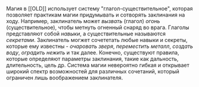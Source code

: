 Магия в [[OLD]] использует систему "глагол-существительное", которая позволяет практикам магии придумывать и сотворять заклинания на ходу. Например, заклинатель может *вызвать* (глагол) *огонь* (существительное), чтобы метнуть огненный снаряд во врага. Глаголы представляют собой *навыки*, а существительные называются *секретами*. Заклинатель могжет сочететать любые навыки и секреты, которые ему известны - *очаровать зверя*, *переместить металл*, *создать воду*, *оградить нежить* и так далее. Конечно, существуют правила, которые определяют параметры заклинания, такие как дальность, длительность, цель др. Система магии невероятно гибкая и открывает широкий спектр возможностей для различных сочетаний, который ограничен лишь воображением заклинателя.